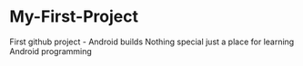 # My-First-Project
First github project - Android builds
  Nothing special just a place for learning Android programming

